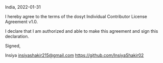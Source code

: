 India, 2022-01-31

I hereby agree to the terms of the dosyt Individual Contributor License
Agreement v1.0.

I declare that I am authorized and able to make this agreement and sign this
declaration.

Signed,

Insiya insiyashakir215@gmail.com https://github.com/InsiyaShakir02
